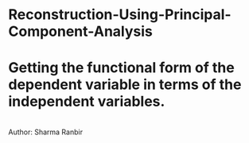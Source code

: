 # Reconstruction-Using-Principal-Component-Analysis
# Getting the functional form of the dependent variable in terms of the independent variables. 
<br>
Author: Sharma Ranbir


